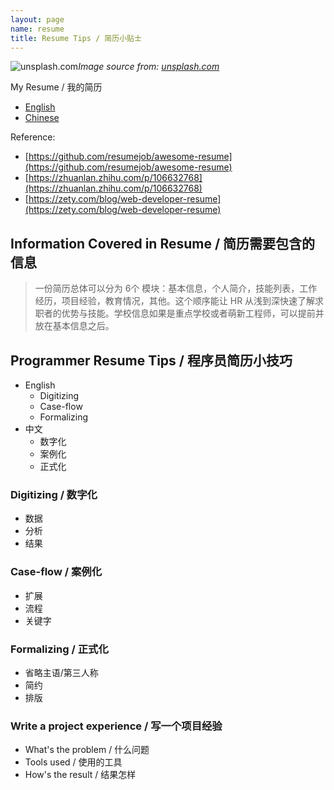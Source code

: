 ```yaml
---
layout: page
name: resume
title: Resume Tips / 简历小贴士
---
```


![unsplash.com](https://source.unsplash.com/1600x900/?resume)*Image source from: [unsplash.com](https://unsplash.com)*
<!-- more -->

My Resume / 我的简历
- [English](https://ma-jinyao.cn/extension/resume/english/)
- [Chinese](https://ma-jinyao.cn/extension/resume/chinese/)

Reference:
- [https://github.com/resumejob/awesome-resume](https://github.com/resumejob/awesome-resume)
- [https://zhuanlan.zhihu.com/p/106632768](https://zhuanlan.zhihu.com/p/106632768)
- [https://zety.com/blog/web-developer-resume](https://zety.com/blog/web-developer-resume)

## Information Covered in Resume / 简历需要包含的信息

> 一份简历总体可以分为 6个 模块：基本信息，个人简介，技能列表，工作经历，项目经验，教育情况，其他。这个顺序能让 HR 从浅到深快速了解求职者的优势与技能。学校信息如果是重点学校或者萌新工程师，可以提前并放在基本信息之后。

## Programmer Resume Tips / 程序员简历小技巧

- English
  * Digitizing
  * Case-flow
  * Formalizing
- 中文
  * 数字化
  * 案例化
  * 正式化

### Digitizing / 数字化
- 数据
- 分析
- 结果

### Case-flow / 案例化
- 扩展
- 流程
- 关键字

### Formalizing / 正式化
- 省略主语/第三人称
- 简约
- 排版

### Write a project experience / 写一个项目经验
- What's the problem / 什么问题
- Tools used / 使用的工具
- How's the result / 结果怎样
